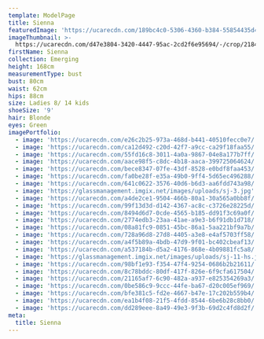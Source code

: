 ```yaml
---
template: ModelPage
title: Sienna
featuredImage: 'https://ucarecdn.com/189bc4c0-5306-4360-b384-55854435d4f7/'
imageThumbnail: >-
  https://ucarecdn.com/d47e3804-3420-4447-95ac-2cd2f6e95694/-/crop/2184x1625/265,0/-/preview/
firstName: Sienna
collection: Emerging
height: 168cm
measurementType: bust
bust: 80cm
waist: 62cm
hips: 88cm
size: Ladies 8/ 14 kids
shoeSize: '9'
hair: Blonde
eyes: Green
imagePortfolio:
  - image: 'https://ucarecdn.com/e26c2b25-973a-468d-b441-40510fecc0e7/'
  - image: 'https://ucarecdn.com/ca12d492-c20d-42f7-a9cc-ca29f18faa55/'
  - image: 'https://ucarecdn.com/55fd16c8-3011-4a0a-9867-04e8a177b7ff/'
  - image: 'https://ucarecdn.com/aace98f5-c8dc-4b18-aaca-399725064624/'
  - image: 'https://ucarecdn.com/bece8347-07fe-43df-8528-e0bdf8faa453/'
  - image: 'https://ucarecdn.com/fa0be28f-e35a-49b0-9ff4-5d65ec496288/'
  - image: 'https://ucarecdn.com/641c0622-3576-40d6-b6d3-aa6fdd743a98/'
  - image: 'https://glassmanagement.imgix.net/images/uploads/sj-3.jpg'
  - image: 'https://ucarecdn.com/a4de2ce1-9504-466b-80a1-30a565a0bb8f/'
  - image: 'https://ucarecdn.com/99f13d3d-d142-4367-ac8c-c3726e28225d/'
  - image: 'https://ucarecdn.com/8494d6d7-0cde-4565-b185-dd91f3c69a0f/'
  - image: 'https://ucarecdn.com/2774edb3-23aa-41ae-a9e3-b6f91db1d718/'
  - image: 'https://ucarecdn.com/08a81fc9-0851-45bc-86a1-5aa221bf9a7b/'
  - image: 'https://ucarecdn.com/728a96d8-27d8-4405-a3e8-e4af5703ff58/'
  - image: 'https://ucarecdn.com/a4f5b89a-4bdb-47d9-9f01-bc402cbeaf13/'
  - image: 'https://ucarecdn.com/a537184b-d5a2-4176-868e-4b09881fc5a8/'
  - image: 'https://glassmanagement.imgix.net/images/uploads/sj-11-hs.jpg'
  - image: 'https://ucarecdn.com/98bf1e93-f354-47f4-9254-0686b2b21611/'
  - image: 'https://ucarecdn.com/8c78bddc-80df-417f-826e-6f9cfa617504/'
  - image: 'https://ucarecdn.com/21165af7-6c90-482a-a937-e825354269a3/'
  - image: 'https://ucarecdn.com/0be586c9-9ccc-44fe-ba67-d20c005ef969/'
  - image: 'https://ucarecdn.com/bfe381c5-fd2e-4667-b47e-17c202b559b4/'
  - image: 'https://ucarecdn.com/ea1b4f08-21f5-4fdd-8544-6be6b28c8bb0/'
  - image: 'https://ucarecdn.com/dd289eee-8a49-49e3-9f3b-69d2c4fd8d2f/'
meta:
  title: Sienna
---
```


